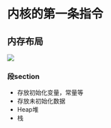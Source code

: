 # 内核的第一条指令

## 内存布局
![](http://rcore-os.cn/rCore-Tutorial-Book-v3/_images/MemoryLayout.png)

### 段section
- 存放初始化变量，常量等
- 存放未初始化数据
- Heap堆
- 栈


